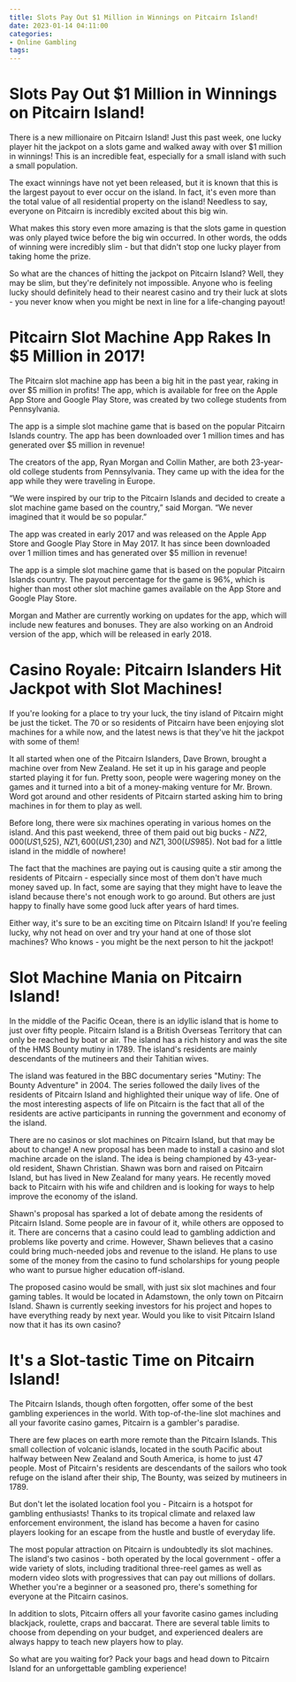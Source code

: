 ```yaml
---
title: Slots Pay Out $1 Million in Winnings on Pitcairn Island!
date: 2023-01-14 04:11:00
categories:
- Online Gambling
tags:
---
```



# Slots Pay Out $1 Million in Winnings on Pitcairn Island!

There is a new millionaire on Pitcairn Island! Just this past week, one lucky player hit the jackpot on a slots game and walked away with over $1 million in winnings! This is an incredible feat, especially for a small island with such a small population.

The exact winnings have not yet been released, but it is known that this is the largest payout to ever occur on the island. In fact, it's even more than the total value of all residential property on the island! Needless to say, everyone on Pitcairn is incredibly excited about this big win.

What makes this story even more amazing is that the slots game in question was only played twice before the big win occurred. In other words, the odds of winning were incredibly slim - but that didn't stop one lucky player from taking home the prize.

So what are the chances of hitting the jackpot on Pitcairn Island? Well, they may be slim, but they're definitely not impossible. Anyone who is feeling lucky should definitely head to their nearest casino and try their luck at slots - you never know when you might be next in line for a life-changing payout!

# Pitcairn Slot Machine App Rakes In $5 Million in 2017!

The Pitcairn slot machine app has been a big hit in the past year, raking in over $5 million in profits! The app, which is available for free on the Apple App Store and Google Play Store, was created by two college students from Pennsylvania.

The app is a simple slot machine game that is based on the popular Pitcairn Islands country. The app has been downloaded over 1 million times and has generated over $5 million in revenue!

The creators of the app, Ryan Morgan and Collin Mather, are both 23-year-old college students from Pennsylvania. They came up with the idea for the app while they were traveling in Europe.

“We were inspired by our trip to the Pitcairn Islands and decided to create a slot machine game based on the country,” said Morgan. “We never imagined that it would be so popular.”

The app was created in early 2017 and was released on the Apple App Store and Google Play Store in May 2017. It has since been downloaded over 1 million times and has generated over $5 million in revenue!

The app is a simple slot machine game that is based on the popular Pitcairn Islands country. The payout percentage for the game is 96%, which is higher than most other slot machine games available on the App Store and Google Play Store.

Morgan and Mather are currently working on updates for the app, which will include new features and bonuses. They are also working on an Android version of the app, which will be released in early 2018.

# Casino Royale: Pitcairn Islanders Hit Jackpot with Slot Machines! 

If you're looking for a place to try your luck, the tiny island of Pitcairn might be just the ticket. The 70 or so residents of Pitcairn have been enjoying slot machines for a while now, and the latest news is that they've hit the jackpot with some of them!

It all started when one of the Pitcairn Islanders, Dave Brown, brought a machine over from New Zealand. He set it up in his garage and people started playing it for fun. Pretty soon, people were wagering money on the games and it turned into a bit of a money-making venture for Mr. Brown. Word got around and other residents of Pitcairn started asking him to bring machines in for them to play as well.

Before long, there were six machines operating in various homes on the island. And this past weekend, three of them paid out big bucks - $NZ2,000 (US$1,525), $NZ1,600 (US$1,230) and $NZ1,300 (US$985). Not bad for a little island in the middle of nowhere!

The fact that the machines are paying out is causing quite a stir among the residents of Pitcairn - especially since most of them don't have much money saved up. In fact, some are saying that they might have to leave the island because there's not enough work to go around. But others are just happy to finally have some good luck after years of hard times.

Either way, it's sure to be an exciting time on Pitcairn Island! If you're feeling lucky, why not head on over and try your hand at one of those slot machines? Who knows - you might be the next person to hit the jackpot!

# Slot Machine Mania on Pitcairn Island!

In the middle of the Pacific Ocean, there is an idyllic island that is home to just over fifty people. Pitcairn Island is a British Overseas Territory that can only be reached by boat or air. The island has a rich history and was the site of the HMS Bounty mutiny in 1789. The island's residents are mainly descendants of the mutineers and their Tahitian wives.

The island was featured in the BBC documentary series "Mutiny: The Bounty Adventure" in 2004. The series followed the daily lives of the residents of Pitcairn Island and highlighted their unique way of life. One of the most interesting aspects of life on Pitcairn is the fact that all of the residents are active participants in running the government and economy of the island.

There are no casinos or slot machines on Pitcairn Island, but that may be about to change! A new proposal has been made to install a casino and slot machine arcade on the island. The idea is being championed by 43-year-old resident, Shawn Christian. Shawn was born and raised on Pitcairn Island, but has lived in New Zealand for many years. He recently moved back to Pitcairn with his wife and children and is looking for ways to help improve the economy of the island.

Shawn's proposal has sparked a lot of debate among the residents of Pitcairn Island. Some people are in favour of it, while others are opposed to it. There are concerns that a casino could lead to gambling addiction and problems like poverty and crime. However, Shawn believes that a casino could bring much-needed jobs and revenue to the island. He plans to use some of the money from the casino to fund scholarships for young people who want to pursue higher education off-island.

The proposed casino would be small, with just six slot machines and four gaming tables. It would be located in Adamstown, the only town on Pitcairn Island. Shawn is currently seeking investors for his project and hopes to have everything ready by next year. Would you like to visit Pitcairn Island now that it has its own casino?

# It's a Slot-tastic Time on Pitcairn Island!

The Pitcairn Islands, though often forgotten, offer some of the best gambling experiences in the world. With top-of-the-line slot machines and all your favorite casino games, Pitcairn is a gambler's paradise.

There are few places on earth more remote than the Pitcairn Islands. This small collection of volcanic islands, located in the south Pacific about halfway between New Zealand and South America, is home to just 47 people. Most of Pitcairn's residents are descendants of the sailors who took refuge on the island after their ship, The Bounty, was seized by mutineers in 1789.

But don't let the isolated location fool you - Pitcairn is a hotspot for gambling enthusiasts! Thanks to its tropical climate and relaxed law enforcement environment, the island has become a haven for casino players looking for an escape from the hustle and bustle of everyday life.

The most popular attraction on Pitcairn is undoubtedly its slot machines. The island's two casinos - both operated by the local government - offer a wide variety of slots, including traditional three-reel games as well as modern video slots with progressives that can pay out millions of dollars. Whether you're a beginner or a seasoned pro, there's something for everyone at the Pitcairn casinos.

In addition to slots, Pitcairn offers all your favorite casino games including blackjack, roulette, craps and baccarat. There are several table limits to choose from depending on your budget, and experienced dealers are always happy to teach new players how to play.

So what are you waiting for? Pack your bags and head down to Pitcairn Island for an unforgettable gambling experience!